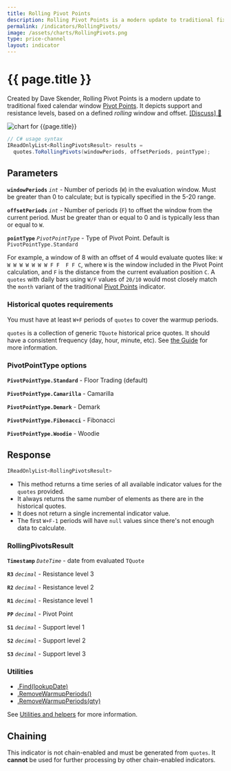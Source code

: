 ```yaml
---
title: Rolling Pivot Points
description: Rolling Pivot Points is a modern update to traditional fixed calendar window Pivot Points.  It depicts support and resistance levels, based on a defined rolling window and offset.
permalink: /indicators/RollingPivots/
image: /assets/charts/RollingPivots.png
type: price-channel
layout: indicator
---
```


# {{ page.title }}

Created by Dave Skender, Rolling Pivot Points is a modern update to traditional fixed calendar window <a href="{{site.baseurl}}/indicators/PivotPoints/#content" rel="nofollow">Pivot Points</a>.  It depicts support and resistance levels, based on a defined _rolling_ window and offset.
[[Discuss] &#128172;]({{site.github.repository_url}}/discussions/274 "Community discussion about this indicator")

![chart for {{page.title}}]({{site.baseurl}}{{page.image}})

```csharp
// C# usage syntax
IReadOnlyList<RollingPivotsResult> results =
  quotes.ToRollingPivots(windowPeriods, offsetPeriods, pointType);
```

## Parameters

**`windowPeriods`** _`int`_ - Number of periods (`W`) in the evaluation window.  Must be greater than 0 to calculate; but is typically specified in the 5-20 range.

**`offsetPeriods`** _`int`_ - Number of periods (`F`) to offset the window from the current period.  Must be greater than or equal to 0 and is typically less than or equal to `W`.

**`pointType`** _`PivotPointType`_ - Type of Pivot Point.  Default is `PivotPointType.Standard`

For example, a window of 8 with an offset of 4 would evaluate quotes like: `W W W W W W W W F F  F F C`, where `W` is the window included in the Pivot Point calculation, and `F` is the distance from the current evaluation position `C`.  A `quotes` with daily bars using `W/F` values of `20/10` would most closely match the `month` variant of the traditional [Pivot Points]({{site.baseurl}}/indicators/PivotPoints/#content) indicator.

### Historical quotes requirements

You must have at least `W+F` periods of `quotes` to cover the warmup periods.

`quotes` is a collection of generic `TQuote` historical price quotes.  It should have a consistent frequency (day, hour, minute, etc).  See [the Guide]({{site.baseurl}}/guide/#historical-quotes) for more information.

### PivotPointType options

**`PivotPointType.Standard`** - Floor Trading (default)

**`PivotPointType.Camarilla`** - Camarilla

**`PivotPointType.Demark`** - Demark

**`PivotPointType.Fibonacci`** - Fibonacci

**`PivotPointType.Woodie`** - Woodie

## Response

```csharp
IReadOnlyList<RollingPivotsResult>
```

- This method returns a time series of all available indicator values for the `quotes` provided.
- It always returns the same number of elements as there are in the historical quotes.
- It does not return a single incremental indicator value.
- The first `W+F-1` periods will have `null` values since there's not enough data to calculate.

### RollingPivotsResult

**`Timestamp`** _`DateTime`_ - date from evaluated `TQuote`

**`R3`** _`decimal`_ - Resistance level 3

**`R2`** _`decimal`_ - Resistance level 2

**`R1`** _`decimal`_ - Resistance level 1

**`PP`** _`decimal`_ - Pivot Point

**`S1`** _`decimal`_ - Support level 1

**`S2`** _`decimal`_ - Support level 2

**`S3`** _`decimal`_ - Support level 3

### Utilities

- [.Find(lookupDate)]({{site.baseurl}}/utilities#find-indicator-result-by-date)
- [.RemoveWarmupPeriods()]({{site.baseurl}}/utilities#remove-warmup-periods)
- [.RemoveWarmupPeriods(qty)]({{site.baseurl}}/utilities#remove-warmup-periods)

See [Utilities and helpers]({{site.baseurl}}/utilities#utilities-for-indicator-results) for more information.

## Chaining

This indicator is not chain-enabled and must be generated from `quotes`.  It **cannot** be used for further processing by other chain-enabled indicators.
